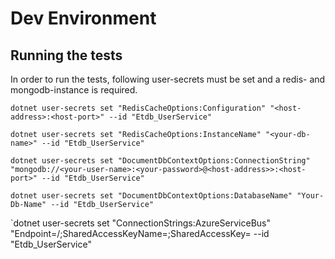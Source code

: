 # Dev Environment

## Running the tests

In order to run the tests, following user-secrets must be set and a redis- and mongodb-instance is required.

`dotnet user-secrets set "RedisCacheOptions:Configuration" "<host-address>:<host-port>" --id "Etdb_UserService"`

`dotnet user-secrets set "RedisCacheOptions:InstanceName" "<your-db-name>" --id "Etdb_UserService"`

`dotnet user-secrets set "DocumentDbContextOptions:ConnectionString" "mongodb://<your-user-name>:<your-password>@<host-address>>:<host-port>" --id "Etdb_UserService"`

`dotnet user-secrets set "DocumentDbContextOptions:DatabaseName" "Your-Db-Name" --id "Etdb_UserService"`

`dotnet user-secrets set "ConnectionStrings:AzureServiceBus" "Endpoint=<ServiceBusAddress>/;SharedAccessKeyName=<AccessKeyName>;SharedAccessKey=<key> --id "Etdb_UserService"

